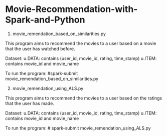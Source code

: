 # Movie-Recommendation-with-Spark-and-Python

1. movie_remendation_based_on_similarities.py

This program aims to recommend the movies to a user based on a movie that the user has watched before.

Dataset:
u.DATA: contains (user_id, movie_id, rating, time_stamp)
u.ITEM: contains movie_id and movie_name

To run the program: #spark-submit movie_remendation_based_on_similarities.py

2. movie_remendation_using_ALS.py

This program aims to recommend the movies to a user based on the ratings that the user has made.

Dataset:
u.DATA: contains (user_id, movie_id, rating, time_stamp)
u.ITEM: contains movie_id and movie_name

To run the program: # spark-submit movie_remendation_using_ALS.py
